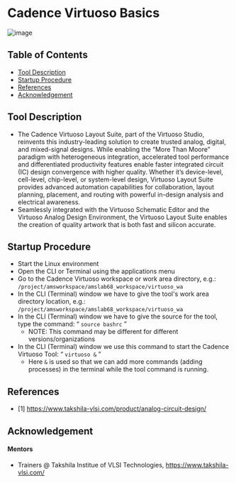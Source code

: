 Cadence Virtuoso Basics <a name="TOP"></a>
===================

![image](https://github.com/Nirvan007/Analog_Electronics/assets/127144315/80e198dd-7e71-4127-a0ee-0f0920b567cd)

## Table of Contents
* [Tool Description](#Tool-Description)
* [Startup Procedure](#Startup-Procedure)
* [References](#References)
* [Acknowledgement](#Acknowledgement)

## Tool Description
* The Cadence Virtuoso Layout Suite, part of the Virtuoso Studio, reinvents this industry-leading solution to create trusted analog, digital, and mixed-signal designs. While enabling the “More Than Moore” paradigm with heterogeneous integration, accelerated tool performance and differentiated productivity features enable faster integrated circuit (IC) design convergence with higher quality. Whether it’s device-level, cell-level, chip-level, or system-level design, Virtuoso Layout Suite provides advanced automation capabilities for collaboration, layout planning, placement, and routing with powerful in-design analysis and electrical awareness.
* Seamlessly integrated with the Virtuoso Schematic Editor and the Virtuoso Analog Design Environment, the Virtuoso Layout Suite enables the creation of quality artwork that is both fast and silicon accurate.

## Startup Procedure
* Start the Linux environment
* Open the CLI or Terminal using the applications menu
* Go to the Cadence Virtuoso workspace or work area directory, e.g.: `/project/amsworkspace/amslab68_workspace/virtuoso_wa`
* In the CLI (Terminal) window we have to give the tool's work area directory location, e.g.: `/project/amsworkspace/amslab68_workspace/virtuoso_wa`
* In the CLI (Terminal) window we have to give the source for the tool, type the command: “ `source bashrc` ”
  * NOTE: This command may be different for different versions/organizations
* In the CLI (Terminal) window we use this command to start the Cadence Virtuoso Tool: “ `virtuoso &` ”
  * Here `&` is used so that we can add more commands (adding processes) in the terminal while the tool command is running. 

## References
 - [1] https://www.takshila-vlsi.com/product/analog-circuit-design/

## Acknowledgement
#### Mentors
* Trainers @ Takshila Institue of VLSI Technologies, https://www.takshila-vlsi.com/ 
